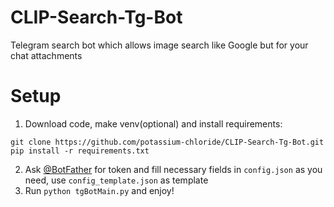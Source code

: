 # CLIP-Search-Tg-Bot
Telegram search bot which allows image search like Google but for your chat attachments

# Setup
1) Download code, make venv(optional) and install requirements:
<pre><code>git clone https://github.com/potassium-chloride/CLIP-Search-Tg-Bot.git
pip install -r requirements.txt</code></pre>
2) Ask [@BotFather](https://t.me/BotFather) for token and fill necessary fields in `config.json` as you need, use `config_template.json` as template
3) Run `python tgBotMain.py` and enjoy!
